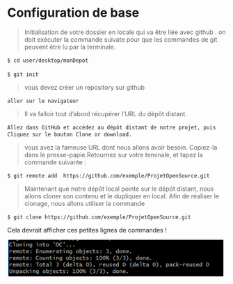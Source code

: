 # Configuration de base

>Initialisation de votre dossier en locale qui va être liée avec github .
on doit exécuter la commande suivate pour que les commandes de git peuvent être lu par la terminale.
```
$ cd user/desktop/monDepot

$ git init

```

>vous devez créer un repository sur github
```
aller sur le navigateur
```

>Il va falloir tout d’abord récupérer l’URL du dépôt distant.
```
Allez dans GitHub et accédez au dépôt distant de notre projet, puis Cliquez sur le bouton Clone or download.

```
> vous avez la fameuse URL dont nous allons avoir besoin. Copiez-la dans le presse-papie.Retournez sur votre teminale, et tapez la commande suivante :

```
$ git remote add  https://github.com/exemple/ProjetOpenSource.git

```
>Maintenant que notre dépôt local pointe sur le dépôt distant, nous allons cloner son contenu et le dupliquer en local. Afin de réaliser le clonage, nous allons utiliser la commande 

```
$ git clone https://github.com/exemple/ProjetOpenSource.git

```
Cela devrait afficher ces petites lignes de commandes !

 ![](assets/15549712882555_9.png?)